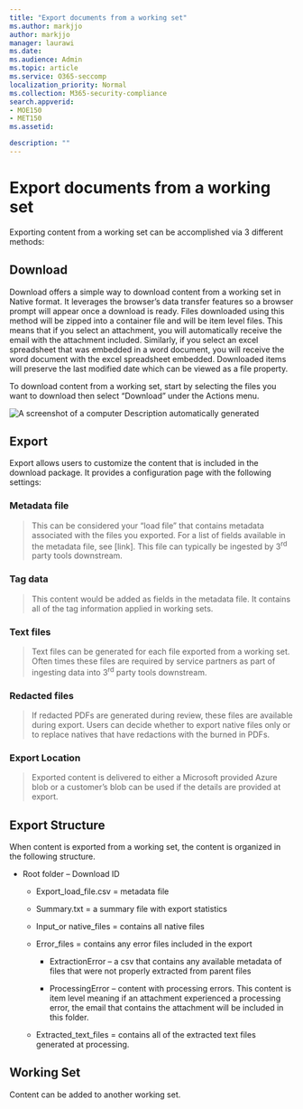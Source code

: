 ```yaml
---
title: "Export documents from a working set"
ms.author: markjjo
author: markjjo
manager: laurawi
ms.date: 
ms.audience: Admin
ms.topic: article
ms.service: O365-seccomp
localization_priority: Normal
ms.collection: M365-security-compliance
search.appverid:
- MOE150
- MET150
ms.assetid: 

description: ""
---
```


# Export documents from a working set

Exporting content from a working set can be accomplished via 3 different methods:

## Download

Download offers a simple way to download content from a working set in Native format. It leverages the browser’s data transfer features so a browser prompt will appear once a download is ready. Files downloaded using this method will be zipped into a container file and will be item level files. This means that if you select an attachment, you will automatically receive the email with the attachment included. Similarly, if you select an excel spreadsheet that was embedded in a word document, you will receive the word document with the excel spreadsheet embedded. Downloaded items will preserve the last modified date which can be viewed as a file property.

To download content from a working set, start by selecting the files you want to download then select “Download” under the Actions menu.

![A screenshot of a computer
Description automatically generated](../media/eDiscoDownload.png)

## Export

Export allows users to customize the content that is included in the download package. It provides a configuration page with the following settings:

### Metadata file

> This can be considered your “load file” that contains metadata associated with the files you exported. For a list of fields available in the metadata file, see \[link\]. This file can typically be ingested by 3<sup>rd</sup> party tools downstream.

### Tag data

> This content would be added as fields in the metadata file. It contains all of the tag information applied in working sets.

### Text files

> Text files can be generated for each file exported from a working set. Often times these files are required by service partners as part of ingesting data into 3<sup>rd</sup> party tools downstream.

### Redacted files

> If redacted PDFs are generated during review, these files are available during export. Users can decide whether to export native files only or to replace natives that have redactions with the burned in PDFs.

### Export Location

> Exported content is delivered to either a Microsoft provided Azure blob or a customer’s blob can be used if the details are provided at export.

## Export Structure

When content is exported from a working set, the content is organized in the following structure.

  - Root folder – Download ID
    
      - Export\_load\_file.csv = metadata file
    
      - Summary.txt = a summary file with export statistics
    
      - Input\_or native\_files = contains all native files
    
      - Error\_files = contains any error files included in the export
        
          - ExtractionError – a csv that contains any available metadata of files that were not properly extracted from parent files
        
          - ProcessingError – content with processing errors. This content is item level meaning if an attachment experienced a processing error, the email that contains the attachment will be included in this folder.
    
      - Extracted\_text\_files = contains all of the extracted text files generated at processing.

## Working Set

Content can be added to another working set.
